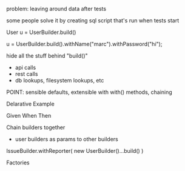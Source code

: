 problem: leaving around data after tests

some people solve it by creating sql script that's run when tests start

User u = UserBuilder.build()

u = UserBuilder.build().withName("marc").withPassword("hi");

hide all the stuff behind "build()"
 - api calls
 - rest calls
 - db lookups, filesystem lookups, etc


POINT: sensible defaults, extensible with with() methods, chaining

Delarative Example

Given
 When
 Then


Chain builders together

  - user builders as params to other builders

  IssueBuilder.withReporter( new UserBuilder()...build() )


Factories

